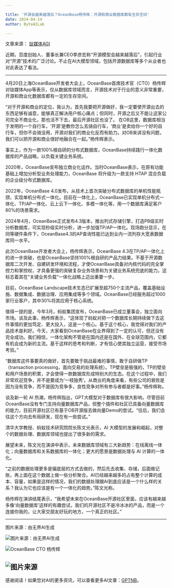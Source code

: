 ```yaml
---

title: '开源会越来越落后？OceanBase杨传辉：开源和商业数据库都有生存空间'
date: 2024-04-24
author: ByteAILab

---
```


文章来源： [钛媒体AGI](https://mp.weixin.qq.com/s/79seKwk_eXJx59MNVN7TPQ)

近期，百度创始人、董事长兼CEO李彦宏称“开源模型会越来越落后”，引起行业对“开源”技术的广泛讨论。不止在AI大模型领域，包括开源数据库等多个从业者也对此表达了看法。

---


4月20日上海OceanBase开发者大会上，OceanBase首席技术官（CTO）杨传辉对钛媒体App等表示，仅从数据库领域而言，开源技术对于行业的意义非常重要，开源和商业化数据库都有一定的生存空间。

“对于开源和商业的定位，我认为，首先我要把开源做好，我一定要使开源出去的东西足够有诚意，能够真正解决用户核心痛点；但同时，开源之后又不能让这家公司完全不商业化，那也活不下去，最后开源社区也没了。
在OB这里，数据库相当于发明的一个自行车，‘开源’是教你怎么去骑自行车，‘商业’是卖给你一个好的自行车，但你不会骑没用，开源对我们的商业化反而有助力。对OB来讲没有问题，我们可以把开源和商业很好地融合在一起。”杨传辉表示。

事实上，作为一款100%根自研的分布式数据库，OceanBase持续践行一体化数据库的产品战略，以负载关键业务系统。

2020年，OceanBase宣布独立商业化运作。当时OceanBase表示，在原有功能基础上增加分析型业务处理能力，OceanBase 将升级为一款支持 HTAP 混合负载的企业级分布式数据库。

2022年，OceanBase 4.0发布，从技术上首次突破分布式数据库的单机性能瓶颈，实现单机分布式一体化。目前在一体化上，OceanBase已实现单机分布式一体化、TP/AP一体化、云上云下一体化、多模一体化等，用一个数据库满足客户80%的场景需求。

2024年4月，OceanBase正式发布4.3版本，推出列式存储引擎，打造PB级实时分析数据库，可实现秒级实时分析，进一步加强TP/AP一体化。现场跑分显示，在同等硬件条件下，OceanBase4.3的AP查询性能已达到业内一流列存大宽表数据库同一水平。

此次OceanBase开发者大会上，杨传辉表示，OceanBase 4.3在TP/AP一体化上的进一步突破，也是OceanBase坚持100%根自研的产品力结果。不基于开源数据库二次开发、自建研发环境和流程，才使OceanBase具备对内核代码的完全掌控力和掌控权，才具备更强的突破复杂业务场景和为关键业务系统兜底的能力。这标志着其在“关键业务负载”一体化战略上迈出重要一步。

目前，OceanBase Landscape技术生态已扩展至超750个主流产品，覆盖基础设施、数据集成、数据治理、应用集成等多个领域。OceanBase已经服务超过1000家行业客户，其中30%将其应用于核心系统。

值得一提的是，今年3月，蚂蚁集团宣布，OceanBase已成立董事会，独立面向市场。谈及此事，杨传辉表示，“这体现了蚂蚁对把一个数据库长期持续做下去这件事情的更加笃定、更大投入，这是一个核心。基于这个核心，我觉得对我们的产品技术是利好。今天，大家看到OceanBase在业界得到了一定的认可，但还没有完全成功。我们相信，一体化架构不管是在国内还是在国外、在全球范围内，它都有机会成为新的主流。基于这样的思考和判断，才有信心使其独立运营，接受市场考验。”

“数据库这件事要真的做好，首先要敢于挑战最难的事情，敢于自研做TP（transaction processing，面向交易的处理系统）。TP壁垒是极强的，TP的壁垒和用户场景的积累，才会使得一款数据库形成特别大的生态。在这个过程中，我们非常欢迎竞争，并不是要成为‘一枝独秀’。从商业的角度来看，有些公司的衰败是因为没有竞争，而不是因为竞争多，良性竞争对所有参与者都是好事。”杨传辉称。

谈及新一轮 AI 热潮，杨传辉指出，GPT大模型对于数据库有很大影响，尽管目前OceanBase没有专门支持向量数据库产品，但整个插件和社区已具备向量数据库的能力，目前开源社区已有基于OB开源版去做向量Demo的尝试。“往后，我们会往这个方向去布局研发，现在有一些尝试。”

清华大学教授、蚂蚁技术研究院院长陈文光表示，AI 大模型的发展和崛起，对整个的数据处理、数据库领域也提出了很多新的需求。

展望未来，陈文光在演讲中表示，未来数据库领域有三大新趋势：在线离线一体化；向量数据库和关系数据库的一体化；更大的愿景是数据处理与 AI 计算的一体化。

“之前的数据处理更多是偏底层的方式去做的，然后先去收集、存储，后面做记账，再上面在这个数据上做一些分析聚合。AI已经越来越多的占有整个计算的成本、容量，如果是这样的情况，我们的数据处理跟AI到底应该是一个什么样的关系？我认为它也应该是有一个一体化的趋势。”陈文光称。

杨传辉在演讲结尾表示，“我希望未来在OceanBase开源社区里面，应该有越来越多像‘向量数据库’这样的有趣尝试，我们的开源社区不是冷冰冰的产品，而是一个连接你我的，让大家交朋友好玩的地方，一个真正的社区。”

---

图片来源：由无界AI生成

![图片来源：由无界AI生成](https://appserversrc.8btc.cn/upload/3B33CB85B496C0CB6FBA4C2BD79320AD/1713839660554/FmkpwrqV9HDOi_2BEh76Kmdp26NA.png)

![OceanBase CTO 杨传辉](https://appserversrc.8btc.cn/FnegphK5mapOdj5his3EZvdo4plW)

![图片来源](https://appserversrc.8btc.cn/FpijIJeUoYTkVt9dlGZIWpY4U9sr)
---
感谢阅读！如果您对AI的更多资讯，可以查看更多AI文章：[GPTNB](https://gptnb.com)。